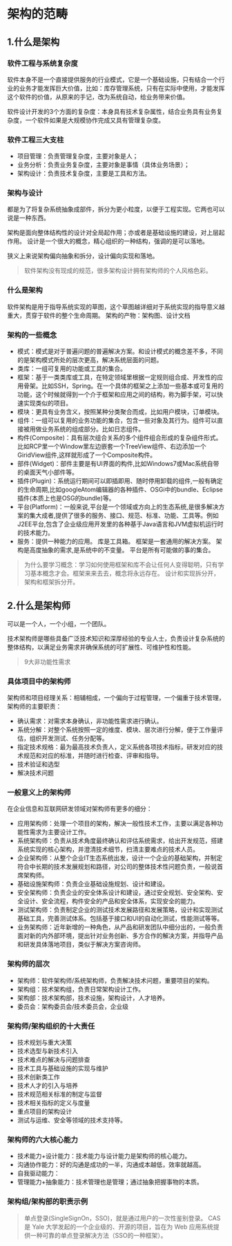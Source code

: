 # 架构的范畴

## 1.什么是架构

### 软件工程与系统复杂度

软件本身不是一个直接提供服务的行业模式，它是一个基础设施，只有结合一个行业的业务才能发挥巨大价值，比如：库存管理系统，只有在实际中使用，才能发挥这个软件的价值，从原来的手记，改为系统自动，给业务带来价值。

软件设计开发的3个方面的复杂度：本身具有技术复杂属性，结合业务具有业务复杂度，一个软件如果是大规模协作完成又具有管理复杂度。

### 软件工程三大支柱

* 项目管理：负责管理复杂度，主要对象是人；
* 业务分析：负责业务复杂度，主要对象是事情（具体业务场景）；
* 架构设计：负责技术复杂度，主要是工具和方法。

### 架构与设计

都是为了将复杂系统抽象成部件，拆分为更小粒度，以便于工程实现。它两也可以说是一种东西。

架构是面向整体结构性的设计对全局起作用；亦或者是基础设施的建设，对上层起作用。
设计是一个很大的概念，精心组织的一种结构，强调的是可以落地。

狭义上来说架构偏向抽象和拆分，设计偏向实现和落地。


> 软件架构没有现成的规范，很多架构设计拥有架构师的个人风格色彩。

### 什么是架构

软件架构是用于指导系统实现的草图，这个草图越详细对于系统实现的指导意义越重大，贯穿于软件的整个生命周期。
架构的产物：架构图、设计文档

### 架构的一些概念

* 模式：模式是对于普遍问题的普遍解决方案。和设计模式的概念差不多，不同的是架构模式所处的层次更高，解决系统层面的问题。
* 类库：一组可复用的功能或工具的集合。
* 框架：基于一类类库或工具，在特定领域里根据一定规则组合成、开发性的应用骨架。比如SSH，Spring。在一个具体的框架之上添加一些基本或可复用的功能，这个时候就得到一个介于框架和应用之间的结构，称为脚手架，可以快速实现类似的项目。
* 模块：更具有业务含义，按照某种分类聚合而成，比如用户模块，订单模块。
* 组件：一组可以复用的业务功能的集合，包含一些对象及其行为。组件可以直接被用做业务系统的组成部分。比如日志组件。
* 构件(Composite)：具有层次组合关系的多个组件组合形成的复杂组件形式。比如RCP里一个Window里左边嵌套一个TreeView组件、右边添加一个GiridView组件,这样就形成了一个Composite构件。
* 部件(Widget)：部件主要是有UI界面的构件,比如Windows7或Mac系统自带的桌面天气小部件等。
* 插件(Plugin)：系统运行期间可以即插即用、随时停用卸载的组件,一般有确定的生命周期,比如googleAtom编辑器的各种插件、OSGi中的bundle、Eclipse插件(本质上也是OSG的bundle)等。
* 平台(Platform)：一般来说,平台是一个领域或方向上的生态系统,是很多解决方案的集大成者,提供了很多的服务、接口、规范、标准、功能、工具等。例如J2EE平台,包含了企业级应用开发里的各种基于Java语言和JVM虚拟机运行时的技术能力。
* 服务：提供一种能力的应用。
库是工具箱。
框架是一套通用的解决方案。
架构是高度抽象的需求,是系统中的不变量。
平台是所有可能做的事的集合。


> 为什么要学习概念：学习如何使用框架和库不会让任何人变得聪明，只有学习基本概念才会。框架来来去去，概念将永远存在。
> 设计和实现拆分开，架构和框架拆分开。

## 2.什么是架构师

可以是一个人，一个小组，一个团队。

技术架构师是哪些具备广泛技术知识和深厚经验的专业人士，负责设计复杂系统的整体结构，以满足业务需求并确保系统的可扩展性、可维护性和性能。

> 9大非功能性需求

### 具体项目中的架构师

架构师和项目经理关系：相辅相成，一个偏向于过程管理，一个偏重于技术管理，架构师的主要职责：

* 确认需求：对需求本身确认，非功能性需求进行确认。
* 系统分解：对整个系统按照一定的维度、模块、层次进行分解，便于工作量评估，组织开发测试、任务分配等。
* 指定技术规格：最为最高技术负责人，定义系统各项技术指标，研发对应的技术规范和对应的标准，并随时进行检查、评审和指导。
* 技术验证和选型
* 解决技术问题

### 一般意义上的架构师

在企业信息和互联网研发领域对架构师有更多的细分：

* 应用架构师：处理一个项目的架构，解决一般性技术工作，主要以满足各种功能性需求为主要设计工作。
* 系统架构师：负责从技术角度最终确认和评估系统需求，给出开发规范，搭建系统实现的核心架构，并澄清技术细节，扫清主要难点的技术人员。
* 企业架构师：从整个企业IT生态系统出发，设计一个企业的基础架构，并制定符合中长期的技术发展规划和路径，对公司的整体技术性问题负责，一般说首席架构师。
* 基础设施架构师：负责企业基础设施规划、设计和建设。
* 安全架构师：负责企业的安全体系设计和建设，通过安全规划、安全架构、安全设计、安全流程，构件安全的产品和安全体系，实现安全的能力。
* 测试架构师：负责制定企业的测试技术发展路径和发展策略，设计和实现测试基础工具，完善测试体系。包括基于接口和UI的自动化测试，性能测试等等。
* 业务架构师：近年新增的一种角色，从产品和研发团队中细分出的，一般负责面对新的内外部环境，提出针对业务创新、多方合作的解决方案，并指导产品和研发具体落地项目，类似于解决方案咨询师。

### 架构师的层次

* 架构师：软件架构师/系统架构师，负责解决技术问题，重要项目的架构。
* 架构组：技术架构组，负责日常架构设计工作。
* 架构部：技术架构部，技术设施，架构设计，人才培养。
* 委员会：架构委员会/技术委员会，企业级

### 架构师/架构组织的十大责任

* 技术规划与重大决策
* 技术选型与新技术引入
* 技术难点的解决与问题排查
* 技术工具与基础设施的实现与维护
* 技术创新类工作
* 技术人才的引入与培养
* 技术规范相关标准的制定与监督
* 技术相关指标的定义与度量
* 重点项目的架构设计
* 测试与运维、安全等领域的技术支持等。

### 架构师的六大核心能力

* 技术能力+设计能力：技术能力与设计能力是架构师的核心能力。
* 沟通协作能力：好的沟通是成功的一半，沟通成本越低，效率就越高。
* 自我驱动能力：
* 管理能力+抽象能力：技术管理也是管理；通过抽象把握事物的本质。

### 架构组/架构部的职责示例


> 单点登录(SingleSignOn，SSO)，就是通过用户的一次性鉴别登录。
> CAS 是 Yale 大学发起的一个企业级的、开源的项目，旨在为 Web 应用系统提供一种可靠的单点登录解决方法（SSO的一种框架）。